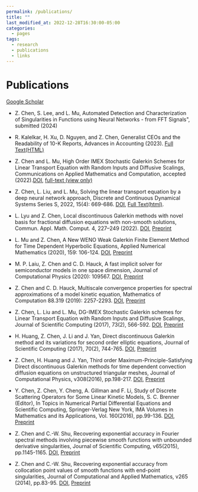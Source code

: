 ```yaml
---
permalink: /publications/
title: ""
last_modified_at: 2022-12-28T16:30:00-05:00
categories:
  - pages
tags:
  - research
  - publications
  - links
---
```


# Publications 
[Google Scholar](https://scholar.google.com/citations?user=Steh0SsAAAAJ&hl=en)

* Z. Chen, S. Lee, and L. Mu, Automated Detection and Characterization of Singularities in Functions using Neural Networks - from FFT Signals", submitted (2024)

* R. Kalelkar, H. Xu, D. Nguyen, and Z. Chen, Generalist CEOs and the Readability of 10-K Reports, Advances in Accounting (2023). [Full Text(HTML)](https://www.sciencedirect.com/science/article/pii/S0882611023000391?casa_token=eRs2I3aoetgAAAAA:hTYRY1vXmbDdaM-WgXtb_RGE67_gKgbzvfIfc5CCnCSAxg9jwSSb6KZ6MzxfNBVoVg8b3ggdIb8)

* Z. Chen and L. Mu, High Order IMEX Stochastic Galerkin Schemes for Linear Transport Equation with Random Inputs and Diffusive Scalings, Communications on Applied Mathematics and Computation, accepted (2022).[DOI](https://doi.org/10.1007/s42967-023-00249-x), [full-text (view only)](https://rdcu.be/ddPDr) <!-- [Preprint](publications/gPC-DG-AP_highorder_IMEX.pdf) -->

* Z. Chen, L. Liu, and L. Mu, Solving the linear transport equation by a deep neural network approach, Discrete and Continuous Dynamical Systems Series S, 2022, 15(4): 669-686. [DOI](https://doi.org/10.3934/dcdss.2021070), [Full Text(html)](https://www.aimsciences.org/article/doi/10.3934/dcdss.2021070?viewType=html).<!--- ,[arXiv](https://arxiv.org/pdf/2102.09157.pdf). -->

* L. Lyu and Z. Chen, Local discontinuous Galerkin methods with novel basis for fractional diffusion equations with non-smooth solutions, Commun. Appl. Math. Comput. 4, 227–249 (2022).  [DOI](https://doi.org/10.1007/s42967-020-00104-3), [Preprint](publications/LDG_FDE_Springer_repo.pdf)

* L. Mu and Z. Chen, A New WENO Weak Galerkin Finite Element Method for Time Dependent Hyperbolic Equations, Applied Numerical Mathematics (2020), 159: 106-124. [DOI](https://doi.org/10.1016/j.apnum.2020.09.002), [Preprint](publications/WG-Hyperbolic_repo.pdf)

* M. P. Laiu, Z. Chen and C. D. Hauck, A fast implicit solver for semiconductor models in one space dimension, Journal of Computational Physics (2020): 109567. [DOI](https://doi.org/10.1016/j.jcp.2020.109567), [Preprint](https://www.researchgate.net/profile/Zheng_Chen30/publication/333717079_A_fast_implicit_solver_for_semiconductor_models_in_one_space_dimension/links/5de585df299bf10bc33a6765/A-fast-implicit-solver-for-semiconductor-models-in-one-space-dimension.pdf)

* Z. Chen and C. D. Hauck, Multiscale convergence properties for spectral approximations of a model kinetic equation, Mathematics of Computation 88.319 (2019): 2257-2293. [DOI](https://doi.org/10.1090/mcom/3399), [Preprint](https://www.ki-net.umd.edu/pubs/files/paper_iso_clean.pdf)

* Z. Chen, L. Liu and L. Mu, DG-IMEX Stochastic Galerkin schemes for Linear Transport Equation with Random Inputs and Diffusive Scalings, Journal of Scientific Computing (2017), 73(2), 566-592. [DOI](https://doi.org/10.1007/s10915-017-0439-2), [Preprint](https://www.osti.gov/pages/servlets/purl/1356966)

* H. Huang, Z. Chen, J. Li and J. Yan, Direct discontinuous Galerkin method and its variations for second order elliptic equations, Journal of Scientific Computing (2017), 70(2), 744-765. [DOI](https://doi.org/10.1007/s10915-016-0264-z), [Preprint](https://faculty.sites.iastate.edu/jyan/files/inline-files/yan-elliptic.pdf)

* Z. Chen, H. Huang and J. Yan, Third order Maximum-Principle-Satisfying Direct discontinuous Galerkin methods for time dependent convection diffusion equations on unstructured triangular meshes, Journal of Computational Physics, v308(2016), pp.198-217. [DOI](https://doi.org/10.1016/j.jcp.2015.12.039), [Preprint](https://faculty.sites.iastate.edu/jyan/files/inline-files/yan-MPStriMesh.pdf)

* Y. Chen, Z. Chen, Y. Cheng, A. Gillman and F. Li, Study of Discrete Scattering Operators for Some Linear Kinetic Models, S. C. Brenner (Editor), In Topics in Numerical Partial Differential Equations and Scientific Computing, Springer-Verlag New York, IMA Volumes in Mathematics and its Applications, Vol. 160(2016), pp.99-136. [DOI](https://doi.org/10.1007/978-1-4939-6399-7_5), [Preprint](http://homepages.rpi.edu/~lif/papers/paper_wham.pdf)

* Z. Chen and C.-W. Shu, Recovering exponential accuracy in Fourier spectral methods involving piecewise smooth functions with unbounded derivative singularities, Journal of Scientific Computing, v65(2015), pp.1145-1165. [DOI](https://doi.org/10.1007/s10915-015-0011-x), [Preprint](https://www.brown.edu/research/projects/scientific-computing/sites/brown.edu.research.projects.scientific-computing/files/uploads/Recovering%20exponential%20accuracy%20in%20Fourier%20spectral%20methods%20involving%20piecewise%20smooth%20functions%20with%20unbounded%20derivative%20singularities_0.pdf)

* Z. Chen and C.-W. Shu, Recovering exponential accuracy from collocation point values of smooth functions with end-point singularities, Journal of Computational and Applied Mathematics, v265 (2014), pp.83-95. [DOI](https://doi.org/10.1016/j.cam.2013.09.029), [Preprint](https://www.brown.edu/research/projects/scientific-computing/sites/brown.edu.research.projects.scientific-computing/files/uploads/Recovering%20exponential.pdf)
